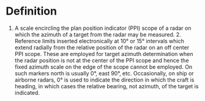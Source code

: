 # Definition

1.  A scale encircling the plan position indicator (PPI) scope of a
    radar on which the azimuth of a target from the radar may be
    measured. 2. Reference limits inserted electronically at 10° or 15°
    intervals which extend radially from the relative position of the
    radar on an off center PPI scope. These are employed for target
    azimuth determination when the radar position is not at the center
    of the PPI scope and hence the fixed azimuth scale on the edge of
    the scope cannot be employed. On such markers north is usually 0°,
    east 90°, etc. Occasionally, on ship or airborne radars, 0° is used
    to indicate the direction in which the craft is heading, in which
    cases the relative bearing, not azimuth, of the target is indicated.
